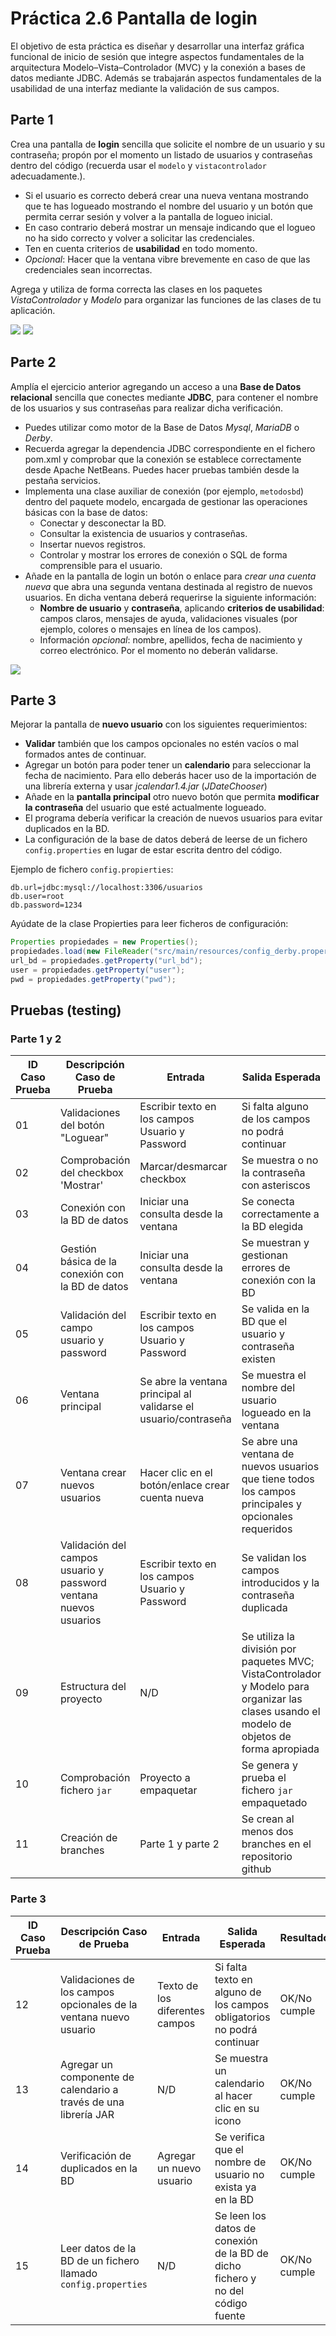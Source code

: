 # Práctica 2.6 Pantalla de login

El objetivo de esta práctica es diseñar y desarrollar una interfaz gráfica funcional de inicio de sesión que integre aspectos fundamentales de la arquitectura Modelo–Vista–Controlador (MVC) y la conexión a bases de datos mediante JDBC. Además se trabajarán aspectos fundamentales de la usabilidad de una interfaz mediante la validación de sus campos.

## Parte 1

Crea una pantalla de **login** sencilla que solicite el nombre de un usuario y su contraseña; propón por el momento un listado de usuarios y contraseñas dentro del código (recuerda usar el `modelo` y `vistacontrolador` adecuadamente.).
- Si el usuario es correcto deberá crear una nueva ventana mostrando que te has logueado mostrando el nombre del usuario y un botón que permita cerrar sesión y volver a la pantalla de logueo inicial.
- En caso contrario deberá mostrar un mensaje indicando que el logueo no ha sido correcto y volver a solicitar las credenciales. 
- Ten en cuenta criterios de **usabilidad** en todo momento.
- *Opcional*: Hacer que la ventana vibre brevemente en caso de que las credenciales sean incorrectas.

Agrega y utiliza de forma correcta las clases en los paquetes *VistaControlador* y *Modelo* para organizar las funciones de las clases de tu aplicación.

![](media/05a6f0e7b87c4893f589def93ec7388d.png) ![](media/97e6f7691fc01c201777beb206893ea7.png)

## Parte 2

Amplía el ejercicio anterior agregando un acceso a una **Base de Datos relacional** sencilla que conectes mediante **JDBC**, para contener el nombre de los usuarios y sus contraseñas para realizar dicha verificación.
- Puedes utilizar como motor de la Base de Datos *Mysql*, *MariaDB* o *Derby*.
- Recuerda agregar la dependencia JDBC correspondiente en el fichero pom.xml y comprobar que la conexión se establece correctamente desde Apache NetBeans. Puedes hacer pruebas también desde la pestaña servicios.
- Implementa una clase auxiliar de conexión (por ejemplo, `metodosbd`) dentro del paquete modelo, encargada de gestionar las operaciones básicas con la base de datos:
	- Conectar y desconectar la BD.
	- Consultar la existencia de usuarios y contraseñas.
	- Insertar nuevos registros.
	- Controlar y mostrar los errores de conexión o SQL de forma comprensible para el usuario.
- Añade en la pantalla de login un botón o enlace para *crear una cuenta nueva* que abra una segunda ventana destinada al registro de nuevos usuarios. En dicha ventana deberá requerirse la siguiente información:
	-  **Nombre de usuario** y **contraseña**, aplicando **criterios de usabilidad**: campos claros, mensajes de ayuda, validaciones visuales (por ejemplo, colores o mensajes en línea de los campos).
	-  Información *opcional*: nombre, apellidos, fecha de nacimiento y correo electrónico. Por el momento no deberán validarse.

![](media/702a2963751b73f63199fb0a32c401ee.png)

## Parte 3

Mejorar la pantalla de **nuevo usuario** con los siguientes requerimientos:

- **Validar** también que los campos opcionales no estén vacíos o mal formados antes de continuar.
- Agregar un botón para poder tener un **calendario** para seleccionar la fecha de nacimiento. Para ello deberás hacer uso de la importación de una librería externa y usar *jcalendar1.4.jar* (*JDateChooser*)
- Añade en la **pantalla principal** otro nuevo botón que permita **modificar la contraseña** del usuario que esté actualmente logueado.
- El programa debería verificar la creación de nuevos usuarios para evitar duplicados en la BD.
- La configuración de la base de datos deberá de leerse de un fichero `config.properties` en lugar de estar escrita dentro del código.

Ejemplo de fichero `config.propierties`:
```
db.url=jdbc:mysql://localhost:3306/usuarios
db.user=root
db.password=1234
```

Ayúdate de la clase Propierties para leer ficheros de configuración:

```java
Properties propiedades = new Properties();
propiedades.load(new FileReader("src/main/resources/config_derby.properties"));
url_bd = propiedades.getProperty("url_bd");
user = propiedades.getProperty("user");
pwd = propiedades.getProperty("pwd");    
```


## Pruebas (testing)

### Parte 1 y 2

| ID Caso Prueba | Descripción Caso de Prueba                     | Entrada                                 | Salida Esperada                                                           | Resultado   |
|----------------|-----------------------------------------------|-----------------------------------------|---------------------------------------------------------------------------|-------------|
| 01             | Validaciones del botón "Loguear"               | Escribir texto en los campos Usuario y Password     | Si falta alguno de los campos no podrá continuar                  | OK/No cumple|
| 02             | Comprobación del checkbox 'Mostrar'           | Marcar/desmarcar checkbox     | Se muestra o no la contraseña con asteriscos                      | OK/No cumple|
| 03             | Conexión con la BD de datos                          | Iniciar una consulta desde la ventana   | Se conecta correctamente a la BD elegida | OK/No cumple|
| 04             | Gestión básica de la conexión con la BD de datos                          | Iniciar una consulta desde la ventana   | Se muestran y gestionan errores de conexión con la BD | OK/No cumple|
| 05             | Validación del campo usuario y password    | Escribir texto en los campos Usuario y Password     | Se valida en la BD que el usuario y contraseña existen | OK/No cumple|
| 06             | Ventana principal                     | Se abre la ventana principal al validarse el usuario/contraseña | Se muestra el nombre del usuario logueado en la ventana | OK/No cumple|
| 07             | Ventana crear nuevos usuarios                        | Hacer clic en el botón/enlace crear cuenta nueva   | Se abre una ventana de nuevos usuarios que tiene todos los campos principales y opcionales requeridos | OK/No cumple|
| 08             | Validación del campos usuario y password ventana nuevos usuarios   | Escribir texto en los campos Usuario y Password     | Se validan los campos introducidos y la contraseña duplicada | OK/No cumple|
| 09             | Estructura del proyecto                        | N/D   | Se utiliza la división por paquetes MVC; VistaControlador y Modelo para organizar las clases usando el modelo de objetos de forma apropiada | OK/No cumple|
| 10             | Comprobación fichero `jar`                        | Proyecto a empaquetar   | Se genera y prueba el fichero `jar` empaquetado | OK/No cumple|
| 11             | Creación de branches                        | Parte 1 y parte 2   | Se crean al menos dos branches en el repositorio github | OK/No cumple|

### Parte 3

| ID Caso Prueba | Descripción Caso de Prueba                     | Entrada                                 | Salida Esperada                                                           | Resultado   |
|----------------|-----------------------------------------------|-----------------------------------------|---------------------------------------------------------------------------|-------------|
| 12             | Validaciones de los campos opcionales de la ventana nuevo usuario               | Texto de los diferentes campos     | Si falta texto en alguno de los campos obligatorios no podrá continuar                  | OK/No cumple|
| 13             | Agregar un componente de calendario a través de una librería JAR         | N/D     | Se muestra un calendario al hacer clic en su icono                      | OK/No cumple|
| 14             | Verificación de duplicados en la BD                          | Agregar un nuevo usuario   | Se verifica que el nombre de usuario no exista ya en la BD | OK/No cumple|
| 15             | Leer datos de la BD de un fichero llamado `config.properties`                          | N/D   | Se leen los datos de conexión de la BD de dicho fichero y no del código fuente | OK/No cumple|





